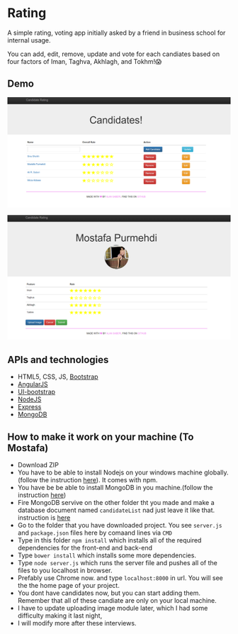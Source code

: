 # Rating
A simple rating, voting app initially asked by a friend in business school for internal usage.

You can add, edit, remove, update and vote for each candiates based on four factors of Iman, Taghva, Akhlagh, and Tokhm!:scream:

## Demo
![homepage](images/Rating.png)

![candidate](images/mostafa.png)

## APIs and technologies
- HTML5, CSS, JS, [Bootstrap](http://getbootstrap.com/)
- [AngularJS](https://angularjs.org/)
- [UI-bootstrap](https://angular-ui.github.io/bootstrap/)
- [NodeJS](https://nodejs.org/en/)
- [Express](http://expressjs.com/)
- [MongoDB](https://www.mongodb.org/)

## How to make it work on your machine (To Mostafa)
- Download ZIP
- You have to be able to install Nodejs on your windows machine globally.(follow the instruction [here](https://nodejs.org/en/download/)). It comes with npm.
- You have be be able to install MongoDB in you machine.(follow the instruction [here](http://docs.mongodb.org/v3.0/tutorial/install-mongodb-on-windows/))
- Fire MongoDB servive on the other folder tht you made and make a database document named `candidateList` nad just leave it like that. instruction is [here](https://www.youtube.com/watch?v=oVIeMfvgTz8)
- Go to the folder that you have downloaded project. You see `server.js` and `package.json` files here by comaand lines via `CMD`
- Type in this  folder `npm install` which  installs all of the required dependencies for the front-end and back-end
- Type `bower install` which installs some more dependencies.
- Type `node server.js` which runs the server file and pushes all of the files to you localhost in browser.
- Prefably use Chrome now. and type `localhost:8000` in url. You will see the the home page of your project.
- You dont have candidates now, but you can start adding them.  Remember that all of these candiate are only on your local machine.
- I have to update uploading image module later, which I had some difficulty making it last night,
- I will modify more after these interviews.
